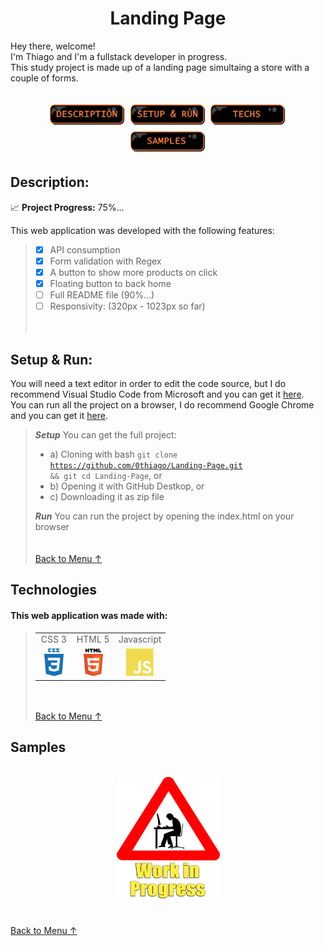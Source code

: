 <h1 align="center">Landing Page</h1>

Hey there, welcome!<br>
I'm Thiago and I'm a fullstack developer in progress.<br>
This study project is made up of a landing page simultaing a store with a couple of forms.<br><br>

<div align="center">
  <a href="#description"><img src="https://github.com/0thiago/imgs/blob/main/readme-description1.png" width="125px" height="40px"></a>  
  <a href="#setup--run"><img src="https://github.com/0thiago/imgs/blob/main/readme-setuprun1.png" width="125px" height="40px"></a>
  <a href="#technologies"><img src="https://github.com/0thiago/imgs/blob/main/readme-techs1.png" width="125px" height="40px"></a>
  <a href="#samples"><img src="https://github.com/0thiago/imgs/blob/main/readme-samples1.png" width="125px" height="40px"></a>
</div>

<section id="#description">
<h2>Description:</h2>
  
:chart_with_upwards_trend: **Project Progress:** 75%...

This web application was developed with the following features:
> - [x] API consumption
> - [x] Form validation with Regex
> - [x] A button to show more products on click
> - [x] Floating button to back home
> - [ ] Full README file (90%...)
> - [ ] Responsivity: (320px - 1023px so far)
><br><br><br>
</section>

<section id="#setuprun">
<h2>Setup & Run:</h2>
  
You will need a text editor in order to edit the code source, but I do recommend Visual Studio Code from Microsoft and you can get it [here](https://code.visualstudio.com/download).<br> 
You can run all the project on a browser, I do recommend Google Chrome and you can get it [here](https://www.google.com/chrome/thank-you.html).<br>

> *__Setup__*
>You can get the full project:
> - a) Cloning with bash <code>git clone https://github.com/0thiago/Landing-Page.git && git cd Landing-Page</code>, or
> - b) Opening it with GitHub Destkop, or
> - c) Downloading it as zip file
>  
> __*Run*__
>You can run the project by opening the index.html on your browser
<br><br><br>
<a href="#landing-page">Back to Menu ↑</a>
</section>
 
<section id="#techs">
<h2>Technologies</h2>
<h4>This web application was made with:</h4>
  
><table>
>  <tr align="center">
>    <td>CSS 3</td>
>    <td>HTML 5</td>
>    <td>Javascript</td>
>  <tr align="center">
>    <td><img src="https://github.com/devicons/devicon/blob/master/icons/css3/css3-plain-wordmark.svg" width="45px" height="45px"></td>
>    <td><img src="https://github.com/devicons/devicon/blob/master/icons/html5/html5-original-wordmark.svg" width="45px" height="45px"></td>
>    <td><img src="https://github.com/devicons/devicon/blob/master/icons/javascript/javascript-plain.svg" width="45px" height="45px"></td>
>  </tr>
></table>
><br><br>
><a href="#landing-page">Back to Menu ↑</a>
</section>

<section id="#samples">
<h2>Samples</h2><br>
<div align="center">
<img src="https://github.com/0thiago/imgs/blob/main/under-construction_geek_man_01.png" width="165px" height="200px">
</div>
<br><br>
<a href="#landing-page">Back to Menu ↑</a>
</section>

  

  
  




  
  

  



